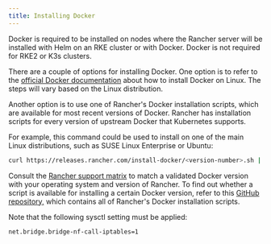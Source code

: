 ```yaml
---
title: Installing Docker
---
```


<head>
  <link rel="canonical" href="https://ranchermanager.docs.rancher.com/getting-started/installation-and-upgrade/installation-requirements/install-docker"/>
</head>

Docker is required to be installed on nodes where the Rancher server will be installed with Helm on an RKE cluster or with Docker. Docker is not required for RKE2 or K3s clusters.

There are a couple of options for installing Docker. One option is to refer to the [official Docker documentation](https://docs.docker.com/install/) about how to install Docker on Linux. The steps will vary based on the Linux distribution.

Another option is to use one of Rancher's Docker installation scripts, which are available for most recent versions of Docker. Rancher has installation scripts for every version of upstream Docker that Kubernetes supports.

For example, this command could be used to install on one of the main Linux distributions, such as SUSE Linux Enterprise or Ubuntu:

```bash
curl https://releases.rancher.com/install-docker/<version-number>.sh | sh
```

Consult the [Rancher support matrix](https://www.suse.com/suse-rancher/support-matrix/all-supported-versions/rancher-v2-6-13/) to match a validated Docker version with your operating system and version of Rancher. To find out whether a script is available for installing a certain Docker version, refer to this [GitHub repository,](https://github.com/rancher/install-docker) which contains all of Rancher's Docker installation scripts.

Note that the following sysctl setting must be applied:

```
net.bridge.bridge-nf-call-iptables=1
```
